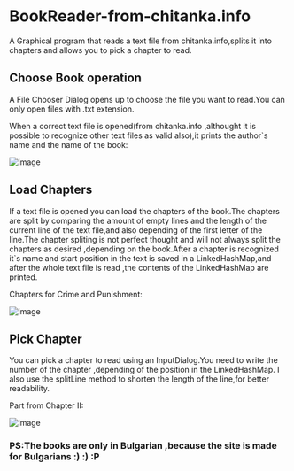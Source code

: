 # BookReader-from-chitanka.info
A Graphical program that reads a text file from chitanka.info,splits it into chapters and allows you to pick a chapter to read.

## Choose Book operation

A File Chooser Dialog opens up to choose the file you want to read.You can only open files with .txt extension.

When a correct text file is opened(from chitanka.info ,althought it is possible to recognize other text files as valid also),it prints the 
author`s name and the name of the book:

![image](https://github.com/Cavani99/BookReader-from-chitanka.info/assets/75423586/26768fe0-41d6-4568-9544-b8744f12807b)

## Load Chapters

If a text file is opened you can load the chapters of the book.The chapters are split by comparing the amount of empty lines and the length of the current line of the text file,and also depending of the first letter of the line.The chapter spliting is not perfect thought and will not always split the chapters as desired ,depending on the book.After a chapter is recognized it`s name and start position in the text is saved in a LinkedHashMap,and after the whole text file is read ,the contents of the LinkedHashMap are printed.


Chapters for Crime and Punishment:

![image](https://github.com/Cavani99/BookReader-from-chitanka.info/assets/75423586/0b7cfe52-22f4-4830-9fc6-e641ad5a2a19)

## Pick Chapter

You can pick a chapter to read using an InputDialog.You need to write the number of the chapter ,depending of the position in the LinkedHashMap.
I also use the splitLine method to shorten the length of the line,for better readability.

Part from Chapter II:

![image](https://github.com/Cavani99/BookReader-from-chitanka.info/assets/75423586/6f66530a-0a21-4788-b6ea-971ee4c75b4c)

### PS:The books are only in Bulgarian ,because the site is made for Bulgarians :) :) :P



